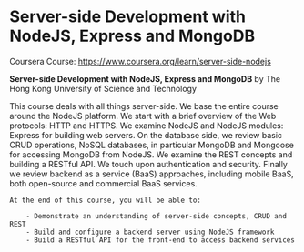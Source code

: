 # Server-side Development with NodeJS, Express and MongoDB


Coursera Course: https://www.coursera.org/learn/server-side-nodejs

<b> Server-side Development with NodeJS, Express and MongoDB</b> 
by The Hong Kong University of Science and Technology



This course deals with all things server-side. We base the entire course around the NodeJS platform. We start with a brief overview of the Web protocols: HTTP and HTTPS. We examine NodeJS and NodeJS modules: Express for building web servers. On the database side, we review basic CRUD operations, NoSQL databases, in particular MongoDB and Mongoose for accessing MongoDB from NodeJS. We examine the REST concepts and building a RESTful API. We touch upon authentication and security. Finally we review backend as a service (BaaS) approaches, including mobile BaaS, both open-source and commercial BaaS services.

	At the end of this course, you will be able to:

		- Demonstrate an understanding of server-side concepts, CRUD and REST
		- Build and configure a backend server using NodeJS framework
		- Build a RESTful API for the front-end to access backend services



